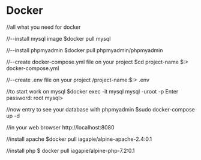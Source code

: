 # Docker
//all what you need for docker

//--install mysql image
$docker pull mysql

//--install phpmyadmin
$docker pull phpmyadmin/phpmyadmin

//--create docker-compose.yml file on your project
$cd project-name 
$:> docker-compose.yml

//--create .env file on your project
/project-name:$:> .env

//to start work on mysql
$docker exec -it mysql mysql -uroot -p
Enter password: root
mysql>

//now entry to see your database with phpmyadmin
$sudo docker-compose up -d

//in your web browser 
http://localhost:8080

//install  apache
$docker pull iagapie/alpine-apache-2.4:0.1

//install php
$ docker pull iagapie/alpine-php-7.2:0.1






